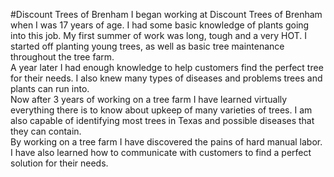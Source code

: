 #Discount Trees of Brenham
I began working at Discount Trees of Brenham when I was 17 years of age. I had some basic knowledge of plants going into this job. My first summer of work was long, tough and a very HOT. I started off planting young trees, as well as basic tree maintenance throughout the tree farm.  
A year later I had enough knowledge to help customers find the perfect tree for their needs. I also knew many types of diseases and problems trees and plants can run into.  
Now after 3 years of working on a tree farm I have learned virtually everything there is to know about upkeep of many varieties of trees. I am also capable of identifying most trees in Texas and possible diseases that they can contain.  
By working on a tree farm I have discovered the pains of hard manual labor. I have also learned how to communicate with customers to find a perfect solution for their needs.
